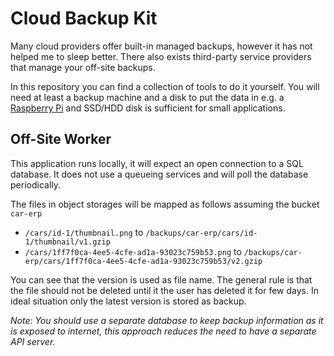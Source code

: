 # Cloud Backup Kit

Many cloud providers offer built-in managed backups, however it has not helped me to sleep better.
There also exists third-party service providers that manage your off-site backups.

In this repository you can find a collection of tools to do it yourself.
You will need at least a backup machine and a disk to put the data in e.g.
a [Raspberry Pi](https://www.raspberrypi.com/) and SSD/HDD disk is sufficient for small applications.

## Off-Site Worker

This application runs locally, it will expect an open connection to a SQL database.
It does not use a queueing services and will poll the database periodically.

The files in object storages will be mapped as follows assuming the bucket `car-erp`

- `/cars/id-1/thumbnail.png` to `/backups/car-erp/cars/id-1/thumbnail/v1.gzip`
- `/cars/1ff7f0ca-4ee5-4cfe-ad1a-93023c759b53.png` to `/backups/car-erp/cars/1ff7f0ca-4ee5-4cfe-ad1a-93023c759b53/v2.gzip`

You can see that the version is used as file name.
The general rule is that the file should not be deleted until it the user has deleted it for few days.
In ideal situation only the latest version is stored as backup.

_Note: You should use a separate database to keep backup information as it is exposed to internet, this approach reduces
the need to have a separate API server._
